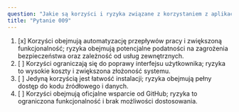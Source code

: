 ```yaml
---
question: "Jakie są korzyści i ryzyka związane z korzystaniem z aplikacji i akcji z GitHub Marketplace?"
title: "Pytanie 009"
---
```


1. [x] Korzyści obejmują automatyzację przepływów pracy i zwiększoną funkcjonalność; ryzyka obejmują potencjalne podatności na zagrożenia bezpieczeństwa oraz zależność od usług zewnętrznych.
1. [ ] Korzyści ograniczają się do poprawy interfejsu użytkownika; ryzyka to wysokie koszty i zwiększona złożoność systemu.
1. [ ] Jedyną korzyścią jest łatwość instalacji; ryzyka obejmują pełny dostęp do kodu źródłowego i danych.
1. [ ] Korzyści obejmują oficjalne wsparcie od GitHub; ryzyka to ograniczona funkcjonalność i brak możliwości dostosowania.
